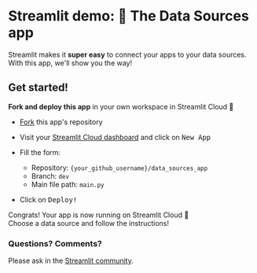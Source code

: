 # Streamlit demo: 🔌 The Data Sources app

Streamlit makes it **super easy** to connect your apps to your data sources. With this app, we'll show you the way!

## Get started!

**Fork and deploy this app** in your own workspace in Streamlit Cloud 🎈
- [Fork](https://github.com/streamlit/data_sources_app/fork) this app's repository
- Visit your [Streamlit Cloud dashboard](https://share.streamlit.io/signup) and click on <kbd>New App</kbd>
- Fill the form:  

    - Repository: `{your_github_username}/data_sources_app`  
    - Branch: `dev`  
    - Main file path: `main.py`
- Click on <kbd> Deploy! </kbd>

Congrats! Your app is now running on Streamlit Cloud 🎊  
Choose a data source and follow the instructions!

### Questions? Comments?

Please ask in the [Streamlit community](https://discuss.streamlit.io).
